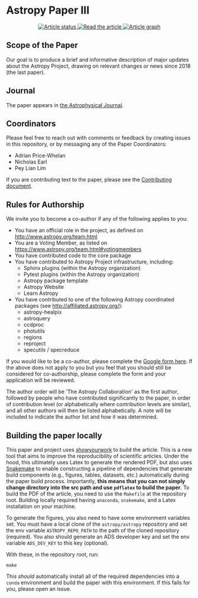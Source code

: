 Astropy Paper III
=================

<p align="center">
<a href="https://github.com/astropy/astropy-v5.0-paper/actions/workflows/showyourwork.yml">
<img src="https://github.com/astropy/astropy-v5.0-paper/actions/workflows/showyourwork.yml/badge.svg" alt="Article status"/>
</a>
<a href="https://github.com/astropy/astropy-v5.0-paper/blob/main-pdf/ms.pdf">
<img src="https://img.shields.io/badge/article-pdf-blue.svg?style=flat" alt="Read the article"/>
</a>
<a href="https://github.com/astropy/astropy-v5.0-paper/blob/main-pdf/dag.pdf">
<img src="https://img.shields.io/badge/article-dag-blue.svg?style=flat" alt="Article graph"/>
</a>
</p>

Scope of the Paper
------------------

Our goal is to produce a brief and informative description of major updates
about the Astropy Project, drawing on relevant changes or news since 2018 (the
last paper).


Journal
-------

The paper appears in [the Astrophysical Journal](https://iopscience.iop.org/article/10.3847/1538-4357/ac7c74).


Coordinators
------------

Please feel free to reach out with comments or feedback by creating issues in
this repository, or by messaging any of the Paper Coordinators:

- Adrian Price-Whelan
- Nicholas Earl
- Pey Lian Lim

If you are contributing text to the paper, please see the [Contributing
document](https://github.com/astropy/astropy-v5.0-paper/blob/main/CONTRIBUTING.md).


Rules for Authorship
--------------------

We invite you to become a co-author if any of the following applies to you:

   - You have an official role in the project, as defined on http://www.astropy.org/team.html
   - You are a Voting Member, as listed on https://www.astropy.org/team.html#votingmembers
   - You have contributed code to the core package
   - You have contributed to Astropy Project infrastructure, including:
      - Sphinx plugins (within the Astropy organization)
      - Pytest plugins (within the Astropy organization)
      - Astropy package template
      - Astropy Website
      - Learn Astropy
   - You have contributed to one of the following Astropy coordinated packages (see http://affiliated.astropy.org/):
      - astropy-healpix
      - astroquery
      - ccdproc
      - photutils
      - regions
      - reproject
      - specutils / specreduce

If you would like to be a co-author, please complete the [Google form
here](https://forms.gle/M93XBNaGbPqoncuE8). If the above does not apply to you
but you feel that you should still be considered for co-authorship, please
complete the form and your application will be reviewed.

The author order will be 'The Astropy Collaboration' as the first author,
followed by people who have contributed significantly to the paper, in order of
contribution level (or alphabetically where contribution levels are similar),
and all other authors will then be listed alphabetically. A note will be
included to indicate the author list and how it was determined.

Building the paper locally
--------------------------

This paper and project uses
[showyourwork](https://github.com/rodluger/showyourwork/) to build the article.
This is a new tool that aims to improve the reproducibility of scientific
articles. Under the hood, this ultimately uses Latex to generate the rendered
PDF, but also uses [Snakemake](https://snakemake.readthedocs.io/) to enable
constructing a pipeline of dependencies that generate build components (e.g.,
figures, tables, datasets, etc.) automatically during the paper build process.
Importantly, **this means that you can not simply change directory into the src
path and use `pdflatex` to build the paper**. To build the PDF of the article,
you need to use the `Makefile` at the repository root. Building locally required
having `anaconda`, `snakemake`, and a Latex installation on your machine.

To generate the figures, you also need to have some environment variables set.
You must have a local clone of the `astropy/astropy` repository and set the env
variable `ASTROPY_REPO_PATH` to the path of the cloned repository (required).
You also should generate an ADS developer key and set the env variable
`ADS_DEV_KEY` to this key (optional).

With these, in the repository root, run:

```
make
```

This *should* automatically install all of the required dependencies into a
`conda` environment and build the paper with this environment. If this fails for
you, please open an issue.
